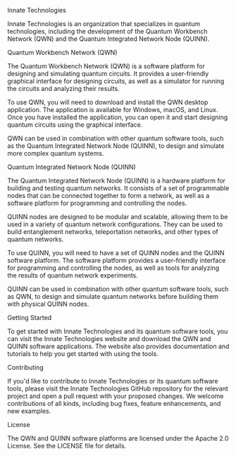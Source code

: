 Innate Technologies

Innate Technologies is an organization that specializes in quantum technologies, including the development of the Quantum Workbench Network (QWN) and the Quantum Integrated Network Node (QUINN).

Quantum Workbench Network (QWN)

The Quantum Workbench Network (QWN) is a software platform for designing and simulating quantum circuits. It provides a user-friendly graphical interface for designing circuits, as well as a simulator for running the circuits and analyzing their results.

To use QWN, you will need to download and install the QWN desktop application. The application is available for Windows, macOS, and Linux. Once you have installed the application, you can open it and start designing quantum circuits using the graphical interface.

QWN can be used in combination with other quantum software tools, such as the Quantum Integrated Network Node (QUINN), to design and simulate more complex quantum systems.

Quantum Integrated Network Node (QUINN)

The Quantum Integrated Network Node (QUINN) is a hardware platform for building and testing quantum networks. It consists of a set of programmable nodes that can be connected together to form a network, as well as a software platform for programming and controlling the nodes.

QUINN nodes are designed to be modular and scalable, allowing them to be used in a variety of quantum network configurations. They can be used to build entanglement networks, teleportation networks, and other types of quantum networks.

To use QUINN, you will need to have a set of QUINN nodes and the QUINN software platform. The software platform provides a user-friendly interface for programming and controlling the nodes, as well as tools for analyzing the results of quantum network experiments.

QUINN can be used in combination with other quantum software tools, such as QWN, to design and simulate quantum networks before building them with physical QUINN nodes.

Getting Started

To get started with Innate Technologies and its quantum software tools, you can visit the Innate Technologies website and download the QWN and QUINN software applications. The website also provides documentation and tutorials to help you get started with using the tools.

Contributing

If you'd like to contribute to Innate Technologies or its quantum software tools, please visit the Innate Technologies GitHub repository for the relevant project and open a pull request with your proposed changes. We welcome contributions of all kinds, including bug fixes, feature enhancements, and new examples.

License

The QWN and QUINN software platforms are licensed under the Apache 2.0 License. See the LICENSE file for details.
